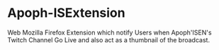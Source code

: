 # Apoph-ISExtension
Web Mozilla Firefox Extension which notify Users when Apoph'ISEN's Twitch Channel Go Live and also act as a thumbnail of the broadcast.
